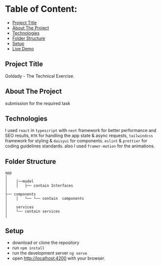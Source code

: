 # Table of Content:

- [Project Title](#project-title)
- [About The Project](#about-the-project)
- [Technologies](#technologies)
- [Folder Structure](#folder-structure)
- [Setup](#setup)
- [Live Demo](#live-demo)

## Project Title

Goldady - The Technical Exercise.

## About The Project

submission for the required task

## Technologies

I used
`react` in `typescript` with
`next` framework for better performance and SEO results,
`RTK` for handling the app state & async requests,
`tailwindcss` framework for styling & `daisyui` for components.
`eslint` & `prettier` for coding guidelines standards.
also I used `framer-motion` for the animations.

## Folder Structure

```
app
│    
│    │──model
│    │   ├── contain Interfaces
│    
├── components
│    │   └── └── contain  components
│    
│    services
│    └── contain services
│  
```

## Setup

- download or clone the repository
- run `npm install`
- run the development server `ng serve`
- open [http://localhost:4200](http://localhost:4200) with your browser.

